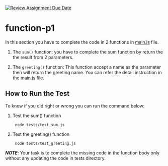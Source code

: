 [![Review Assignment Due Date](https://classroom.github.com/assets/deadline-readme-button-22041afd0340ce965d47ae6ef1cefeee28c7c493a6346c4f15d667ab976d596c.svg)](https://classroom.github.com/a/93HOkL2o)
# function-p1

In this section you have to complete the code in 2 functions in [main.js](main.js) file.

1. The `sum()` function: you have to complete the sum function by return the the result from 2 parameters.

2. The `greeting()` function: This function accept a name as the parameter then will return the greeting name. You can refer the detail instruction in the [main.js](main.js) file.


## How to Run the Test

To know if you did right or wrong you can run the command below:

1. Test the sum() function

        node tests/test_sum.js

2. Test the greeting() function

        node tests/test_greeting.js

***NOTE***: Your task is to complete the missing code in the function body only without any updating the code in tests directory.